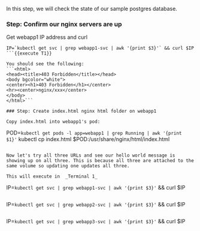 In this step, we will check the state of our sample postgres database.

### Step: Confirm our nginx servers are up

Get webapp1 IP address and curl
```
IP=`kubectl get svc | grep webapp1-svc | awk '{print $3}'` && curl $IP
```{{execute T1}}

You should see the following:
```<html>
<head><title>403 Forbidden</title></head>
<body bgcolor="white">
<center><h1>403 Forbidden</h1></center>
<hr><center>nginx/xxx</center>
</body>
</html>```

### Step: Create index.html nginx html folder on webapp1

Copy index.html into webapp1's pod:
```
POD=`kubectl get pods -l app=webapp1 | grep Running | awk '{print $1}'`
kubectl cp index.html $POD:/usr/share/nginx/html/index.html
```{{execute T1}}

Now let's try all three URLs and see our hello world message is showing up on all three. This is because all three are attached to the same volume so updating one updates all three.

This will execute in  _Terminal 1_
```
IP=`kubectl get svc | grep webapp1-svc | awk '{print $3}'` && curl $IP
```{{execute T1}}
```
IP=`kubectl get svc | grep webapp2-svc | awk '{print $3}'` && curl $IP
```{{execute T1}}
```
IP=`kubectl get svc | grep webapp3-svc | awk '{print $3}'` && curl $IP
```{{execute T1}}
